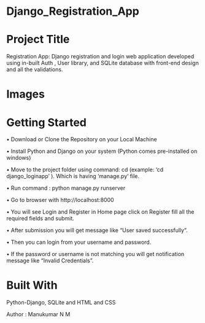 # Django_Registration_App

# Project Title
Registration App: Django registration and login web application developed using in-built Auth , User library, and SQLite database with front-end design and all the validations.

# Images

# Getting Started

•	Download or Clone the Repository on your Local Machine

•	Install Python and Django on your system (Python comes pre-installed on windows)

•	Move to the project folder using command: cd  <foldername> (example: ‘cd django_loginapp’ ). Which is having ‘manage.py’ file.

•	Run command : python manage.py runserver

•	Go to browser with http://localhost:8000 

•	You will see Login and Register in Home page click on Register fill all the required fields and submit. 

•	After submission you will get message like “User saved successfully”.

•	Then you can login from your username and password.

•	If the password or username is not matching you will get notification message like “Invalid Credentials”.

# Built With
Python-Django, SQLite and HTML and CSS

Author : Manukumar N M 










